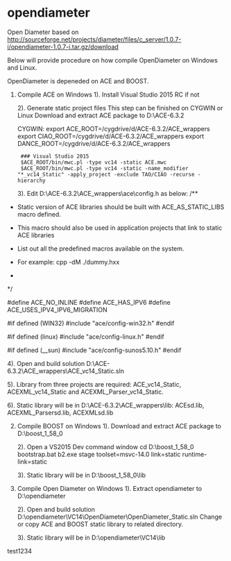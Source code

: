 # opendiameter
Open Diameter based on http://sourceforge.net/projects/diameter/files/c_server/1.0.7-i/opendiameter-1.0.7-i.tar.gz/download

Below will provide procedure on how compile OpenDiameter on Windows and Linux.

OpenDiameter is depeneded on ACE and BOOST.

1. Compile ACE on Windows
   1). Install Visual Studio 2015 RC if not
   
   2). Generate static project files
      This step can be finished on CYGWIN or Linux
      Download and extract ACE package to D:\ACE-6.3.2 
      
      CYGWIN:
        export ACE_ROOT=/cygdrive/d/ACE-6.3.2/ACE_wrappers
        export CIAO_ROOT=/cygdrive/d/ACE-6.3.2/ACE_wrappers
        export DANCE_ROOT=/cygdrive/d/ACE-6.3.2/ACE_wrappers

        ### Visual Studio 2015
        $ACE_ROOT/bin/mwc.pl -type vc14 -static ACE.mwc
        $ACE_ROOT/bin/mwc.pl -type vc14 -static -name_modifier "*_vc14_Static" -apply_project -exclude TAO/CIAO -recurse -hierarchy
   
   3). Edit D:\ACE-6.3.2\ACE_wrappers\ace\config.h as below:
/**
 * Static version of ACE libraries should be built with ACE_AS_STATIC_LIBS macro defined.
 * This macro should also be used in application projects that link to static ACE libraries

 * List out all the predefined macros available on the system.
 * For example: cpp -dM ./dummy.hxx
 *
 */

#define ACE_NO_INLINE
#define ACE_HAS_IPV6
#define ACE_USES_IPV4_IPV6_MIGRATION

#if defined (WIN32)
#include "ace/config-win32.h"
#endif

#if defined (linux)
#include "ace/config-linux.h"
#endif

#if defined (__sun)
#include "ace/config-sunos5.10.h"
#endif

   4). Open and build solution D:\ACE-6.3.2\ACE_wrappers\ACE_vc14_Static.sln
   
   5). Library from three projects are required: ACE_vc14_Static, ACEXML_vc14_Static and ACEXML_Parser_vc14_Static.
   
   6). Static library will be in D:\ACE-6.3.2\ACE_wrappers\lib: ACEsd.lib, ACEXML_Parsersd.lib, ACEXMLsd.lib

2. Compile BOOST on Windows
   1). Download and extract ACE package to D:\boost_1_58_0
   
   2). Open a VS2015 Dev command window
       cd D:\boost_1_58_0
       bootstrap.bat
       b2.exe stage toolset=msvc-14.0 link=static runtime-link=static

   3). Static library will be in D:\boost_1_58_0\lib
   

3. Compile Open Diameter on Windows
   1). Extract opendiameter to D:\opendiameter

   2). Open and build solution D:\opendiameter\VC14\OpenDiameter\OpenDiameter_Static.sln
       Change or copy ACE and BOOST static library to related directory.

   3). Static library will be in D:\opendiameter\VC14\lib

test1234